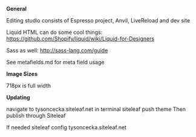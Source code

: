 **General**

Editing studio consists of Espresso project, Anvil, LiveReload and dev site

Liquid HTML can do some cool things:
https://github.com/Shopify/liquid/wiki/Liquid-for-Designers

Sass as well:
http://sass-lang.com/guide

See metafields.md for meta field usage

**Image Sizes**

718px is full width


**Updating**

navigate to tysoncecka.siteleaf.net in terminal
siteleaf push theme
Then publish through Siteleaf

If needed siteleaf config tysoncecka.siteleaf.net